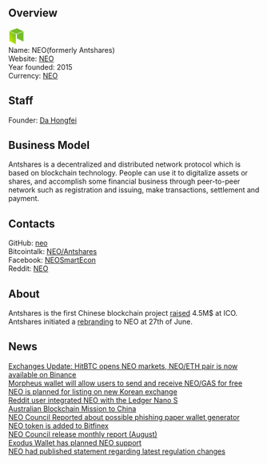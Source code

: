 ## Overview
   ![logo](logo/neo.png)  
   Name: NEO(formerly Antshares)  
   Website: [NEO](https://neo.org)  
   Year founded: 2015  
   Currency: [NEO](https://coinmarketcap.com/currencies/neo/)  
## Staff
   Founder: [Da Hongfei](../people/da_hongfei.md)   
## Business Model
   Antshares is a decentralized and distributed network protocol which is based on blockchain technology. People can use it to digitalize assets or shares, and accomplish some financial business through peer-to-peer network such as registration and issuing, make transactions, settlement and payment.
## Contacts
   GitHub: [neo](https://github.com/neo-project)  
   Bitcointalk: [NEO/Antshares](https://bitcointalk.org/index.php?topic=1571738.0)  
   Facebook: [NEOSmartEcon](https://www.facebook.com/NEOSmartEcon/)  
   Reddit: [NEO](https://www.reddit.com/r/NEO/)  
## About
Antshares is the first Chinese blockchain project [raised](http://www.financemagnates.com/cryptocurrency/innovation/antshares-blockchain-completes-ico-securing-4-5m-and-microsoft-partnership/) 4.5M$ at ICO. Antshares initiated a [rebranding](https://neo.org/ru-RU/Blog/Details/61) to NEO at 27th of June.
## News
[Exchanges Update: HitBTC opens NEO markets, NEO/ETH pair is now available on Binance](../news/neo2_28-09-17.md)  
[Morpheus wallet will allow users to send and receive NEO/GAS for free](../news/neo_28-09-17.md)  
[NEO is planned for listing on new Korean exchange](../news/neo_20-09-17.md)  
[Reddit user integrated NEO with the Ledger Nano S](../news/neo_13-09-17.md)  
[Australian Blockchain Mission to China](../news/neo2_11-09-17.md)  
[NEO Council Reported about possible phishing paper wallet generator](../news/neo_11-09-17.md)  
[NEO token is added to Bitfinex](../news/neo_08-09-17.md)  
[NEO Council release monthly report (August)](../news/neo2_08-09-17.md)  
[Exodus Wallet has planned NEO support](../news/neo3_08-09-17.md)  
[NEO had published statement regarding latest regulation changes](../news/neo_05-09-17.md)  

